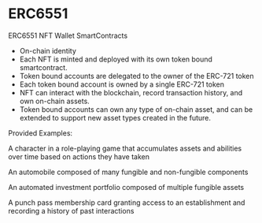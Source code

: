 # ERC6551
ERC6551 NFT Wallet SmartContracts

- On-chain identity
- Each NFT is minted and deployed with its own token bound smartcontract. 
- Token bound accounts are delegated to the owner of the ERC-721 token
- Each token bound account is owned by a single ERC-721 token
- NFT can interact with the blockchain, record transaction history, and own on-chain assets.
- Token bound accounts can own any type of on-chain asset, and can be extended to support new asset types created in the future.

Provided Examples:

A character in a role-playing game that accumulates assets and abilities over time based on actions they have taken

An automobile composed of many fungible and non-fungible components

An automated investment portfolio composed of multiple fungible assets

A punch pass membership card granting access to an establishment and recording a history of past interactions

